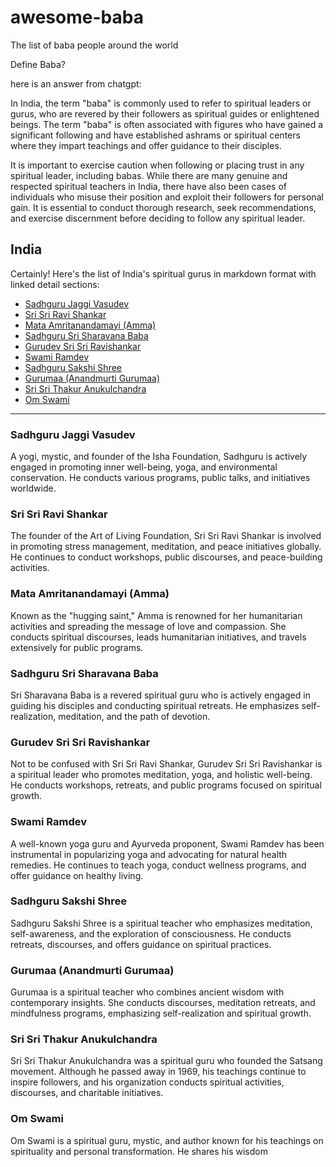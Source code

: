 # awesome-baba
The list of baba people around the world


Define Baba?

here is an answer from chatgpt:

In India, the term "baba" is commonly used to refer to spiritual leaders or gurus, who are revered by their followers as spiritual guides or enlightened beings. The term "baba" is often associated with figures who have gained a significant following and have established ashrams or spiritual centers where they impart teachings and offer guidance to their disciples.

It is important to exercise caution when following or placing trust in any spiritual leader, including babas. While there are many genuine and respected spiritual teachers in India, there have also been cases of individuals who misuse their position and exploit their followers for personal gain. It is essential to conduct thorough research, seek recommendations, and exercise discernment before deciding to follow any spiritual leader.


## India

Certainly! Here's the list of India's spiritual gurus in markdown format with linked detail sections:

- [Sadhguru Jaggi Vasudev](#sadhguru-jaggi-vasudev)
- [Sri Sri Ravi Shankar](#sri-sri-ravi-shankar)
- [Mata Amritanandamayi (Amma)](#mata-amritanandamayi-amma)
- [Sadhguru Sri Sharavana Baba](#sadhguru-sri-sharavana-baba)
- [Gurudev Sri Sri Ravishankar](#gurudev-sri-sri-ravishankar)
- [Swami Ramdev](#swami-ramdev)
- [Sadhguru Sakshi Shree](#sadhguru-sakshi-shree)
- [Gurumaa (Anandmurti Gurumaa)](#gurumaa-anandmurti-gurumaa)
- [Sri Sri Thakur Anukulchandra](#sri-sri-thakur-anukulchandra)
- [Om Swami](#om-swami)

---

### Sadhguru Jaggi Vasudev
A yogi, mystic, and founder of the Isha Foundation, Sadhguru is actively engaged in promoting inner well-being, yoga, and environmental conservation. He conducts various programs, public talks, and initiatives worldwide.

### Sri Sri Ravi Shankar
The founder of the Art of Living Foundation, Sri Sri Ravi Shankar is involved in promoting stress management, meditation, and peace initiatives globally. He continues to conduct workshops, public discourses, and peace-building activities.

### Mata Amritanandamayi (Amma)
Known as the "hugging saint," Amma is renowned for her humanitarian activities and spreading the message of love and compassion. She conducts spiritual discourses, leads humanitarian initiatives, and travels extensively for public programs.

### Sadhguru Sri Sharavana Baba
Sri Sharavana Baba is a revered spiritual guru who is actively engaged in guiding his disciples and conducting spiritual retreats. He emphasizes self-realization, meditation, and the path of devotion.

### Gurudev Sri Sri Ravishankar
Not to be confused with Sri Sri Ravi Shankar, Gurudev Sri Sri Ravishankar is a spiritual leader who promotes meditation, yoga, and holistic well-being. He conducts workshops, retreats, and public programs focused on spiritual growth.

### Swami Ramdev
A well-known yoga guru and Ayurveda proponent, Swami Ramdev has been instrumental in popularizing yoga and advocating for natural health remedies. He continues to teach yoga, conduct wellness programs, and offer guidance on healthy living.

### Sadhguru Sakshi Shree
Sadhguru Sakshi Shree is a spiritual teacher who emphasizes meditation, self-awareness, and the exploration of consciousness. He conducts retreats, discourses, and offers guidance on spiritual practices.

### Gurumaa (Anandmurti Gurumaa)
Gurumaa is a spiritual teacher who combines ancient wisdom with contemporary insights. She conducts discourses, meditation retreats, and mindfulness programs, emphasizing self-realization and spiritual growth.

### Sri Sri Thakur Anukulchandra
Sri Sri Thakur Anukulchandra was a spiritual guru who founded the Satsang movement. Although he passed away in 1969, his teachings continue to inspire followers, and his organization conducts spiritual activities, discourses, and charitable initiatives.

### Om Swami
Om Swami is a spiritual guru, mystic, and author known for his teachings on spirituality and personal transformation. He shares his wisdom